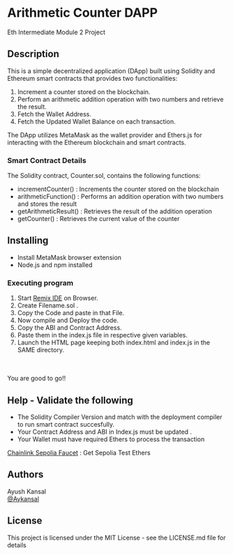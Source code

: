 # Arithmetic Counter DAPP
Eth Intermediate Module 2 Project

## Description

This is a simple decentralized application (DApp) built using Solidity and Ethereum smart contracts that provides two functionalities:

1. Increment a counter stored on the blockchain.
2. Perform an arithmetic addition operation with two numbers and retrieve the result.
3. Fetch the Wallet Address.
4. Fetch the Updated Wallet Balance on each transaction.

The DApp utilizes MetaMask as the wallet provider and Ethers.js for interacting with the Ethereum blockchain and smart contracts.

### Smart Contract Details

The Solidity contract, Counter.sol, contains the following functions:

* incrementCounter()    : Increments the counter stored on the blockchain
* arithmeticFunction()  : Performs an addition operation with two numbers and stores the result
* getArithmeticResult() : Retrieves the result of the addition operation
* getCounter()          : Retrieves the current value of the counter

## Installing

* Install MetaMask browser extension
* Node.js and npm installed

### Executing program

1. Start [Remix IDE](https://remix.ethereum.org/) on Browser.
2. Create Filename.sol .
3. Copy the Code and paste in that File.
4. Now compile and Deploy the code.
5. Copy the ABI and Contract Address.
6. Paste them in the index.js file in respective given variables.
7. Launch the HTML page keeping both index.html and index.js in the SAME directory.

<br><br>You are good to go!!

## Help - Validate the following 
* The Solidity Compiler Version and match with the deployment compiler to run smart contract succesfully.
* Your Contract Address and ABI in Index.js must be updated .
* Your Wallet must have required Ethers to process the transaction

[Chainlink Sepolia Faucet](https://faucets.chain.link/sepolia) : Get Sepolia Test Ethers

## Authors

Ayush Kansal  
[@Aykansal](https://linkedin.com/aykansal)


## License

This project is licensed under the MIT License - see the LICENSE.md file for details